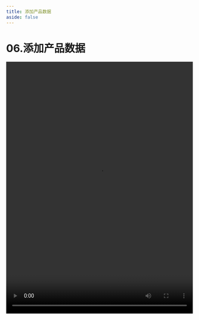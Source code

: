 ```yaml
---
title: 添加产品数据
aside: false
---
```


# 06.添加产品数据

<video autoplay src="http://qn.chinavanes.com/nodejs/module-11/06.添加产品数据.mp4" controls controlsList="nodownload" width="100%" height="680"/>

